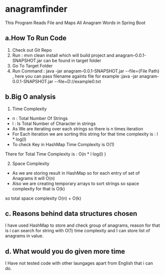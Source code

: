 # anagramfinder
This Program Reads File and Maps All Anagram Words in Spring Boot

## a.How To Run Code

1. Check out Git Repo
2. Run : mvn clean install which will build project and anagram-0.0.1-SNAPSHOT.jar can be found in target folder
3. Go To Target Folder 
4. Run Command : java -jar anagram-0.0.1-SNAPSHOT.jar --file={File Path} , here you can pass filename againts file for example :java -jar anagram-0.0.1-SNAPSHOT.jar --file=D://example0.txt

## b.Big O analysis
1. Time Complexity
- n : Total Number Of Strings
- l : Is Total Number of Character in strings
- As We are iterating over each strings so there is n times iteration
- For Each Iteration we are sorting this string for that time complexity is : l * log(l) 
- To check Key in HashMap Time Complexity is O(1)

There for Total Time Complexity is : O(n  * l log(l) )

 2. Space Complexity
- As we are storing result in HashMap so for each entry of set of Anagrams it will O(n)
- Also we are creating temporary arrays to sort strings so space complexity for that is O(k)

so total space complexity O(n) + O(k)


## c. Reasons behind data structures chosen
I have used HashMap to store and check group of anagrams, reason for that is i can search for string with O(1) time complexity and I can store list of anagrams in value.

## d. What would you do given more time
I Have not tested code with other laungages apart from English that i can do.
